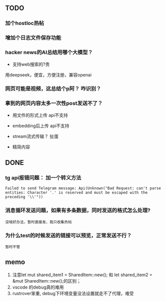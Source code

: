 ## TODO

### 加个hostloc热帖

### 增加个日志文件保存功能

### hacker news的AI总结用哪个大模型？

- 支持web搜索的?贵

用deepseek，便宜，方便注册，兼容openai


### 网页可能是视频，这总结个p阿？ 咋识别？

### 拿到的网页内容太多一次性post发送不了？

- 用文件的形式上传
    api不支持

- embedding后上传
    api不支持

- stream流式传输？
    扯蛋

- 精简内容
    



## DONE

### tg api报错问题： 加一个转义方法 
~~~
Failed to send Telegram message: Api(Unknown("Bad Request: can't parse entities: Character '.' is reserved and must be escaped with the preceding '\\'"))
~~~


### 消息循环发送问题，如果有多条数据，同时发送的格式怎么处理?
    没啥好办法，暂时直接发，我只收集热帖


### 为什么test的时候发送的链接可以预览，正常发送不行？
    暂时不管

## memo
1. 注意let mut shared_item1 = SharedItem::new(); 和 let shared_item2 = &mut SharedItem::new();的区别；
2. vscode 的debug真的难用
3. rustrover笨重, debug下环境变量没法设置就走不了代理，难受
